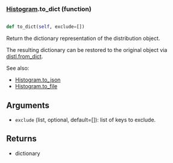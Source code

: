 ### [Histogram](Histogram.md).to_dict (function)


```py

def to_dict(self, exclude=[])

```



Return the dictionary representation of the distribution object.

The resulting dictionary can be restored to the original object
via [distl.from_dict](distl.from_dict.md).

See also:

* [Histogram.to_json](Histogram.to_json.md)
* [Histogram.to_file](Histogram.to_file.md)

Arguments
----------
* `exclude` (list, optional, default=[]): list of keys to exclude.

Returns
--------
* dictionary

